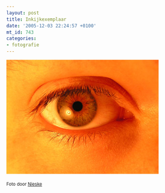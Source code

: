 ```yaml
---
layout: post
title: Inkijkexemplaar
date: '2005-12-03 22:24:57 +0100'
mt_id: 743
categories:
- fotografie
---
```

<img src="/images/oog.jpg" width="400" height="300" alt="Oog van breun" />

<small>Foto door <a href="http://www.livejournal.com/~nieske/">Nieske</a></small>
